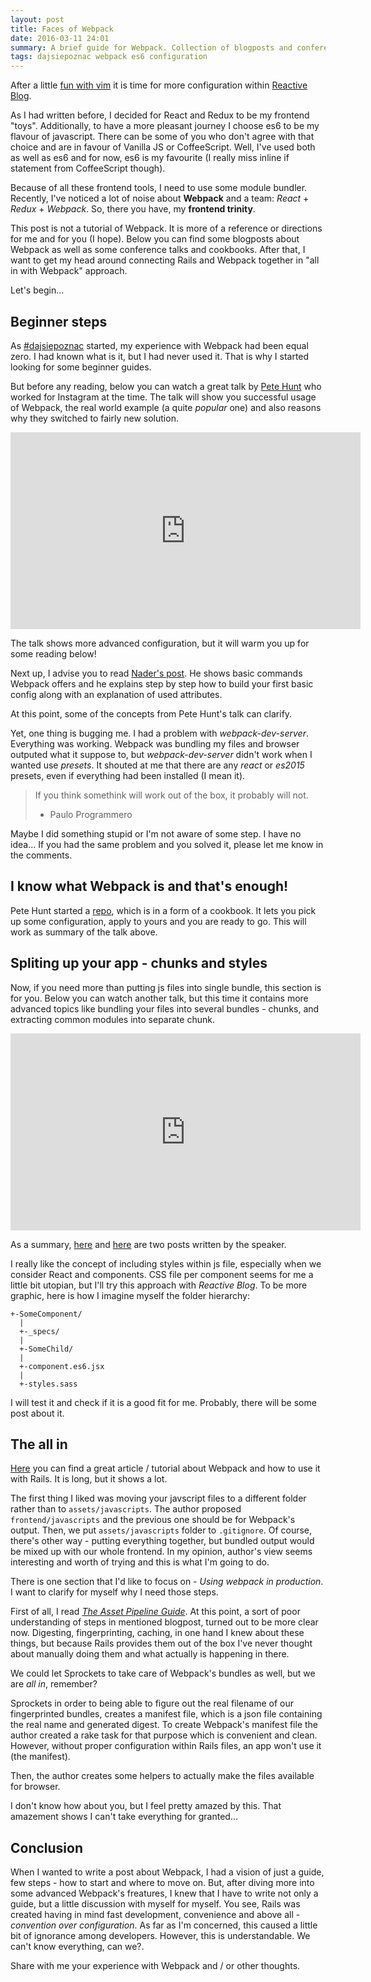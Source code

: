 ```yaml
---
layout: post
title: Faces of Webpack
date: 2016-03-11 24:01
summary: A brief guide for Webpack. Collection of blogposts and conference talks from beginner to more advanced. This also includes my comments.
tags: dajsiepoznac webpack es6 configuration
---
```


After a little [fun with vim](http://dev.kielczykowski.pl/2016/03/04/how-to-snipmate/) it is time for more configuration within [Reactive Blog](http://dev.kielczykowski.pl/2016/03/01/reactive-blog-project/). 

As I had written before, I decided for React and Redux to be my frontend "toys". Additionally, to have a more pleasant journey I choose es6 to be my flavour of javascript. There can be some of you who don't agree with that choice and are in favour of Vanilla JS or CoffeeScript. Well, I've used both as well as es6 and for now, es6 is my favourite (I really miss inline if statement from CoffeeScript though).

Because of all these frontend tools, I need to use some module bundler. Recently, I've noticed a lot of noise about **Webpack** and a team: *React* + *Redux* + *Webpack*. So, there you have, my **frontend trinity**.

This post is not a tutorial of Webpack. It is more of a reference or directions for me and for you (I hope). Below you can find some blogposts about Webpack as well as some conference talks and cookbooks. After that, I want to get my head around connecting Rails and Webpack together in "all in with Webpack" approach.

Let's begin...

## Beginner steps
As [#dajsiepoznac](http://dev.kielczykowski.pl/tags/#dajsiepoznac) started, my experience with Webpack had been equal zero. I had known what is it, but I had never used it. That is why I started looking for some beginner guides.

But before any reading, below you can watch a great talk by [Pete Hunt](https://github.com/petehunt) who worked for Instagram at the time. The talk will show you successful usage of Webpack, the real world example (a quite *popular* one) and also reasons why they switched to fairly new solution.

<iframe width="560" height="315" src="https://www.youtube.com/embed/VkTCL6Nqm6Y" frameborder="0" allowfullscreen></iframe>

The talk shows more advanced configuration, but it will warm you up for some reading below!

Next up, I advise you to read [Nader's post](https://medium.com/@dabit3/beginner-s-guide-to-webpack-b1f1a3638460#.x3an3crq4). He shows basic commands Webpack offers and he explains step by step how to build your first basic config along with an explanation of used attributes.

At this point, some of the concepts from Pete Hunt's talk can clarify.

Yet, one thing is bugging me. I had a problem with *webpack-dev-server*. Everything was working. Webpack was bundling my files and browser outputed what it suppose to, but *webpack-dev-server* didn't work when I wanted use *presets*. It shouted at me that there are any *react* or *es2015* presets, even if everything had been installed (I mean it).

> If you think somethink will work out of the box, it probably will not.
> - Paulo Programmero

Maybe I did something stupid or I'm not aware of some step. I have no idea... If you had the same problem and you solved it, please let me know in the comments.

## I know what Webpack is and that's enough!
Pete Hunt started a [repo](https://github.com/petehunt/webpack-howto), which is in a form of a cookbook. It lets you pick up some configuration, apply to yours and you are ready to go. This will work as summary of the talk above.

## Spliting up your app - chunks and styles
Now, if you need more than putting js files into single bundle, this section is for you. Below you can watch another talk, but this time it contains more advanced topics like bundling your files into several bundles - chunks, and extracting common modules into separate chunk.

<iframe width="560" height="315" src="https://www.youtube.com/embed/MzVFrIAwwS8" frameborder="0" allowfullscreen></iframe>

As a summary, [here](http://jonathancreamer.com/advanced-webpack-part-1-the-commonschunk-plugin/) and [here](http://jonathancreamer.com/advanced-webpack-part-2-code-splitting/) are two posts written by the speaker.

I really like the concept of including styles within js file, especially when we consider React and components. CSS file per component seems for me a little bit utopian, but I'll try this approach with *Reactive Blog*. To be more graphic, here is how I imagine myself the folder hierarchy:

```
+-SomeComponent/
  |
  +-_specs/
  |
  +-SomeChild/
  |
  +-component.es6.jsx
  |
  +-styles.sass
```
I will test it and check if it is a good fit for me. Probably, there will be some post about it.

## The all in
[Here](http://clarkdave.net/2015/01/how-to-use-webpack-with-rails/) you can find a great article / tutorial about Webpack and how to use it with Rails. It is long, but it shows a lot.

The first thing I liked was moving your javscript files to a different folder rather than to `assets/javascripts`. The author proposed `frontend/javascripts` and the previous one should be for Webpack's output. Then, we put `assets/javascripts` folder to `.gitignore`. Of course, there's other way - putting everything together, but bundled output would be mixed up with our whole frontend. In my opinion, author's view seems interesting and worth of trying and this is what I'm going to do.

There is one section that I'd like to focus on - *Using webpack in production*. I want to clarify for myself why I need those steps.

First of all, I read [*The Asset Pipeline Guide*](http://guides.rubyonrails.org/asset_pipeline.html). At this point, a sort of poor understanding of steps in mentioned blogpost, turned out to be more clear now. Digesting, fingerprinting, caching, in one hand I knew about these things, but because Rails provides them out of the box I've never thought about manually doing them and what actually is happening in there.

We could let Sprockets to take care of Webpack's bundles as well, but we are *all in*, remember?

Sprockets in order to being able to figure out the real filename of our fingerprinted bundles, creates a manifest file, which is a json file containing the real name and generated digest. To create Webpack's manifest file the author created a rake task for that purpose which is convenient and clean. However, without proper configuration within Rails files, an app won't use it (the manifest).

Then, the author creates some helpers to actually make the files available for browser.

I don't know how about you, but I feel pretty amazed by this. That amazement shows I can't take everything for granted...

## Conclusion
When I wanted to write a post about Webpack, I had a vision of just a guide, few steps - how to start and where to move on. But, after diving more into some advanced Webpack's freatures, I knew that I have to write not only a guide, but a little discussion with myself for myself. You see, Rails was created having in mind fast development, convenience and above all - *convention over configuration*. As far as I'm concerned, this caused a little bit of ignorance among developers. However, this is understandable. We can't know everything, can we?.

Share with me your experience with Webpack and / or other thoughts.
